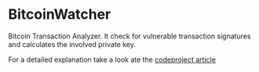 # BitcoinWatcher
Bitcoin Transaction Analyzer. It check for vulnerable transaction signatures and calculates the involved private key.

For a detailed explanation take a look ate the [codeproject article](http://www.codeproject.com/Articles/895917/Bitcoin-Traffic-Sniffer-and-Analyzer)
